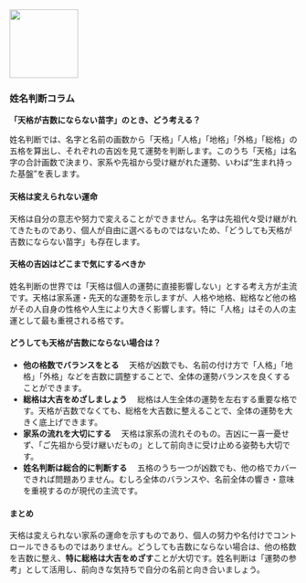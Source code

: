 <img src="https://r2cdn.perplexity.ai/pplx-full-logo-primary-dark%402x.png" class="logo" width="120"/>

### 姓名判断コラム

**「天格が吉数にならない苗字」のとき、どう考える？**

姓名判断では、名字と名前の画数から「天格」「人格」「地格」「外格」「総格」の五格を算出し、それぞれの吉凶を見て運勢を判断します。このうち「天格」は名字の合計画数で決まり、家系や先祖から受け継がれた運勢、いわば“生まれ持った基盤”を表します。

#### 天格は変えられない運命

天格は自分の意志や努力で変えることができません。名字は先祖代々受け継がれてきたものであり、個人が自由に選べるものではないため、「どうしても天格が吉数にならない苗字」も存在します。

#### 天格の吉凶はどこまで気にするべきか

姓名判断の世界では「天格は個人の運勢に直接影響しない」とする考え方が主流です。天格は家系運・先天的な運勢を示しますが、人格や地格、総格など他の格がその人自身の性格や人生により大きく影響します。特に「人格」はその人の主運として最も重視される格です。

#### どうしても天格が吉数にならない場合は？

- **他の格数でバランスをとる**
　天格が凶数でも、名前の付け方で「人格」「地格」「外格」などを吉数に調整することで、全体の運勢バランスを良くすることができます。
- **総格は大吉をめざしましょう**
　総格は人生全体の運勢を左右する重要な格です。天格が吉数でなくても、総格を大吉数に整えることで、全体の運勢を大きく底上げできます。
- **家系の流れを大切にする**
　天格は家系の流れそのもの。吉凶に一喜一憂せず、「ご先祖から受け継いだもの」として前向きに受け止める姿勢も大切です。
- **姓名判断は総合的に判断する**
　五格のうち一つが凶数でも、他の格でカバーできれば問題ありません。むしろ全体のバランスや、名前全体の響き・意味を重視するのが現代の主流です。


#### まとめ

天格は変えられない家系の運命を示すものであり、個人の努力や名付けでコントロールできるものではありません。どうしても吉数にならない場合は、他の格数を吉数に整え、**特に総格は大吉をめざす**ことが大切です。姓名判断は「運勢の参考」として活用し、前向きな気持ちで自分の名前と向き合いましょう。
